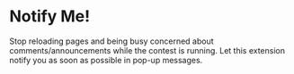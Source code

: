 # Notify Me!

Stop reloading pages and being busy concerned about comments/announcements while the contest is running. 
Let this extension notify you as soon as possible in pop-up messages.
